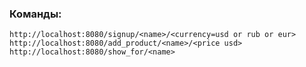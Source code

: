 ### Команды:
`http://localhost:8080/signup/<name>/<currency=usd or rub or eur>` <br>
`http://localhost:8080/add_product/<name>/<price usd>` <br>
`http://localhost:8080/show_for/<name>`